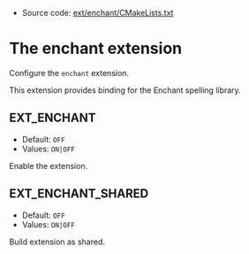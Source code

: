 <!-- This is auto-generated file. -->
* Source code: [ext/enchant/CMakeLists.txt](https://github.com/petk/php-build-system/blob/master/cmake/ext/enchant/CMakeLists.txt)

# The enchant extension

Configure the `enchant` extension.

This extension provides binding for the Enchant spelling library.

## EXT_ENCHANT

* Default: `OFF`
* Values: `ON|OFF`

Enable the extension.

## EXT_ENCHANT_SHARED

* Default: `OFF`
* Values: `ON|OFF`

Build extension as shared.
